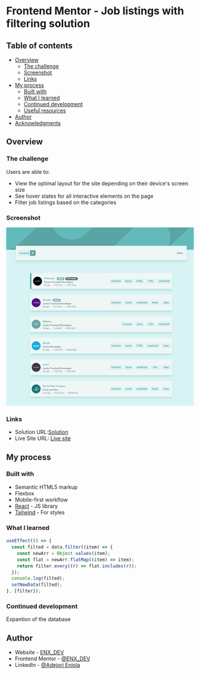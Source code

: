 # Frontend Mentor - Job listings with filtering solution

## Table of contents

- [Overview](#overview)
  - [The challenge](#the-challenge)
  - [Screenshot](#screenshot)
  - [Links](#links)
- [My process](#my-process)
  - [Built with](#built-with)
  - [What I learned](#what-i-learned)
  - [Continued development](#continued-development)
  - [Useful resources](#useful-resources)
- [Author](#author)
- [Acknowledgments](#acknowledgments)

## Overview

### The challenge

Users are able to:

- View the optimal layout for the site depending on their device's screen size
- See hover states for all interactive elements on the page
- Filter job listings based on the categories

### Screenshot

![Preview](</public//images//download%20(1).png>)

### Links

- Solution URL:[Solution](https://www.frontendmentor.io/solutions/responsive-site-using-tailwind-AcrsyoLntx)
- Live Site URL: [Live site](https://job-listing-xi.vercel.app/)

## My process

### Built with

- Semantic HTML5 markup
- Flexbox
- Mobile-first workflow
- [React](https://reactjs.org/) - JS library
- [Tailwind](https://tailwindcss.com/) - For styles

### What I learned

```js
useEffect(() => {
  const filted = data.filter((item) => {
    const newArr = Object.values(item);
    const flat = newArr.flatMap((item) => item);
    return filter.every((r) => flat.includes(r));
  });
  console.log(filted);
  setNewData(filted);
}, [filter]);
```

### Continued development

Expantion of the database

## Author

- Website - [ENX_DEV](https://portfollio-one.vercel.app/)
- Frontend Mentor - [@ENX_DEV](https://www.frontendmentor.io/profile/Enx-dev)
- LinkedIn - [@Adejori Eniola](https://www.linkedin.com/in/eniola-adejori-0a3091204/)
